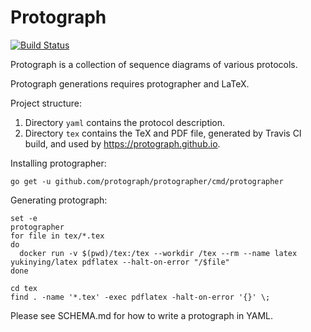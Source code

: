 # Protograph

[![Build Status](https://travis-ci.org/protograph/protograph.svg?branch=master)](https://travis-ci.org/protograph/protograph)

Protograph is a collection of sequence diagrams of various protocols.

Protograph generations requires protographer and LaTeX.

Project structure:

1. Directory `yaml` contains the protocol description.
2. Directory `tex` contains the TeX and PDF file, generated by Travis CI build, and used by https://protograph.github.io.

Installing protographer:
```
go get -u github.com/protograph/protographer/cmd/protographer
```

Generating protograph:
```
set -e
protographer
for file in tex/*.tex
do
  docker run -v $(pwd)/tex:/tex --workdir /tex --rm --name latex yukinying/latex pdflatex --halt-on-error "/$file"
done

cd tex
find . -name '*.tex' -exec pdflatex -halt-on-error '{}' \;
```

Please see SCHEMA.md for how to write a protograph in YAML.

